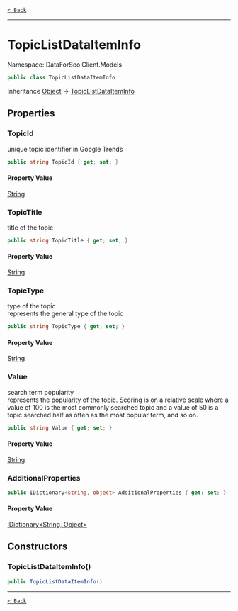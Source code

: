 [`< Back`](./)

---

# TopicListDataItemInfo

Namespace: DataForSeo.Client.Models

```csharp
public class TopicListDataItemInfo
```

Inheritance [Object](https://docs.microsoft.com/en-us/dotnet/api/system.object) → [TopicListDataItemInfo](./dataforseo.client.models.topiclistdataiteminfo)

## Properties

### **TopicId**

unique topic identifier in Google Trends

```csharp
public string TopicId { get; set; }
```

#### Property Value

[String](https://docs.microsoft.com/en-us/dotnet/api/system.string)<br>

### **TopicTitle**

title of the topic

```csharp
public string TopicTitle { get; set; }
```

#### Property Value

[String](https://docs.microsoft.com/en-us/dotnet/api/system.string)<br>

### **TopicType**

type of the topic
 <br>represents the general type of the topic

```csharp
public string TopicType { get; set; }
```

#### Property Value

[String](https://docs.microsoft.com/en-us/dotnet/api/system.string)<br>

### **Value**

search term popularity
 <br>represents the popularity of the topic. Scoring is on a relative scale where a value of 100 is the most commonly searched topic and a value of 50 is a topic searched half as often as the most popular term, and so on.

```csharp
public string Value { get; set; }
```

#### Property Value

[String](https://docs.microsoft.com/en-us/dotnet/api/system.string)<br>

### **AdditionalProperties**

```csharp
public IDictionary<string, object> AdditionalProperties { get; set; }
```

#### Property Value

[IDictionary&lt;String, Object&gt;](https://docs.microsoft.com/en-us/dotnet/api/system.collections.generic.idictionary-2)<br>

## Constructors

### **TopicListDataItemInfo()**

```csharp
public TopicListDataItemInfo()
```

---

[`< Back`](./)
